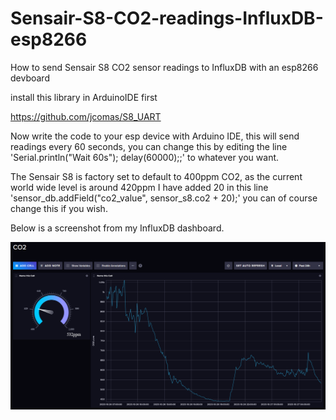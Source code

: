 # Sensair-S8-CO2-readings-InfluxDB-esp8266

How to send Sensair S8 CO2 sensor readings to InfluxDB with an esp8266 devboard

install this library in ArduinoIDE first

https://github.com/jcomas/S8_UART

Now write the code to your esp device with Arduino IDE, this will send readings every 60 seconds, you can change this by editing the line 'Serial.println("Wait 60s"); delay(60000);;' to whatever you want.

The Sensair S8 is factory set to default to 400ppm CO2, as the current world wide level is around 420ppm I have added 20 in this line 'sensor_db.addField("co2_value", sensor_s8.co2 + 20);' you can of course change this if you wish.

Below is a screenshot from my InfluxDB dashboard.

![alt text](https://github.com/HenrysCat/Sensair-S8-CO2-readings-InfluxDB-esp8266/blob/main/CO2.png?raw=true)
